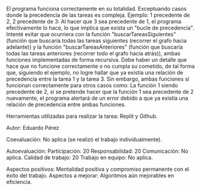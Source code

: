 El programa funciona correctamente en su totalidad. Exceptuando casos donde la precedencia de las tareas es compleja. Ejemplo: 1 precedente de 2, 2 precedente de 3: Al hacer que 3 sea precedente de 1, el programa efectivamente lo hace, lo que implica que exista un "bucle de precedencia". Intenté evitar que ocurriera con la función "buscarTareasSiguientes" (función que buscaría todas las tareas siguientes (recorrer el grafo hacia adelante)) y la función "buscarTareasAnteriores" (función que buscaría todas las tareas anteriores (recorrer todo el grafo hacia atrás)), ambas funciones implementadas de forma recursiva. Debe haber un detalle que hace que no funcione correctamente o no cumpla su cometido, de tal forma que, siguiendo el ejemplo, no logre hallar que ya existía una relación de precedencia entre la tarea 1 y la tarea 3. Sin embargo, ambas funciones sí funcionan correctamente para otros casos como: La función 1 siendo precedente de 2, si se pretende hacer que la función 1 sea precedente de 2 nuevamente, el programa alertará de un error debido a que ya existía una relación de precedencia entre ambas funciones.

Herramientas utilizadas para realizar la tarea: Replit y Github.

Autor: Eduardo Pérez

Coevaluación: No aplica (se realizó el trabajo individualmente).

Autoevaluación:
Participación: 20
Responsabilidad: 20
Comunicación: No aplica.
Calidad de trabajo: 20
Trabajo en equipo: No aplica.

Aspectos positivos: Mentalidad positiva y compromiso permanente con el éxito del trabajo.
Aspectos a mejorar: Algoritmos aún mejorables en eficiencia.
